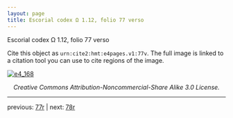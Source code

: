 ```yaml
---
layout: page
title: Escorial codex Ω 1.12, folio 77 verso
---
```


Escorial codex Ω 1.12, folio 77 verso

Cite this object as `urn:cite2:hmt:e4pages.v1:77v`.  The full image is linked to a citation tool you can use to cite regions of the image.

[![e4_168](http://www.homermultitext.org/iipsrv?IIIF=/project/homer/pyramidal/deepzoom/hmt/e4img/2017a/e4_168.tif/full/800,/0/default.jpg)](http://www.homermultitext.org/ict2/?urn=urn:cite2:hmt:e4img.2017a:e4_168) 

<p style="text-align: center; font-style: italic;">Creative Commons Attribution-Noncommercial-Share Alike 3.0 License.</p>

---

previous: [77r](../77r/) | next: [78r](../78r/)